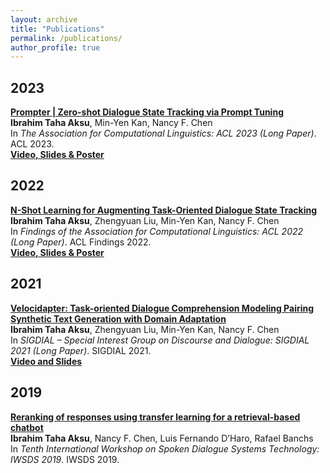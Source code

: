 ```yaml
---
layout: archive
title: "Publications"
permalink: /publications/
author_profile: true
---
```

## 2023
**[Prompter | Zero-shot Dialogue State Tracking via Prompt Tuning](https://2023.aclweb.org/)** <br>
**Ibrahim Taha Aksu**, Min-Yen Kan, Nancy F. Chen <br>
In _The Association for Computational Linguistics: ACL 2023 (Long Paper)_. ACL 2023. <br>
**[Video, Slides & Poster](https://drive.google.com/drive/folders/1BfAqGRWpVnNlwUnkdFcQvI1fUMIXrwIu?usp=sharing)**

## 2022

**[N-Shot Learning for Augmenting Task-Oriented Dialogue State Tracking](https://openreview.net/forum?id=yD9xAnPpWUV)** <br>
**Ibrahim Taha Aksu**, Zhengyuan Liu, Min-Yen Kan, Nancy F. Chen <br>
In _Findings of the Association for Computational Linguistics: ACL 2022 (Long Paper)_. ACL Findings 2022. <br>
**[Video, Slides & Poster](https://drive.google.com/drive/folders/1r5W7K9hJpgditXYwQ13LC3RT6HqAi_A1?usp=sharing)**

## 2021

**[Velocidapter: Task-oriented Dialogue Comprehension Modeling Pairing Synthetic Text Generation with Domain Adaptation](https://aclanthology.org/2021.sigdial-1.14/)** <br>
**Ibrahim Taha Aksu**, Zhengyuan Liu, Min-Yen Kan, Nancy F. Chen <br>
In _SIGDIAL – Special Interest Group on Discourse and Dialogue: SIGDIAL 2021 (Long Paper)_. SIGDIAL 2021. <br>
**[Video and Slides](https://drive.google.com/drive/folders/1ABD955xLK9i0ttNtRRRsRycLJAaT4mF5?usp=sharing)**
## 2019

**[Reranking of responses using transfer learning for a retrieval-based chatbot](http://workshop.colips.org/wochat/@iwsds2019/documents/IWSDS_2019_paper_8.pdf)** <br>
**Ibrahim Taha Aksu**, Nancy F. Chen, Luis Fernando D’Haro, Rafael Banchs <br>
In _Tenth International Workshop on Spoken Dialogue Systems Technology: IWSDS 2019_. IWSDS 2019. <br>
